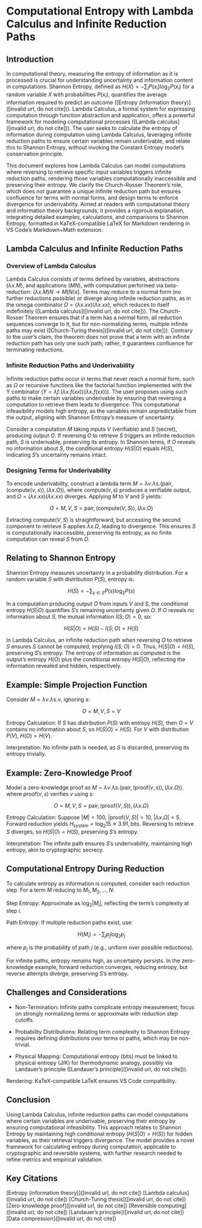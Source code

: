 # Computational Entropy with Lambda Calculus and Infinite Reduction Paths

## Introduction

In computational theory, measuring the entropy of information as it is processed is crucial for understanding uncertainty and information content in computations. Shannon Entropy, defined as $H(X) = -\sum_i P(x_i) \log_2 P(x_i)$ for a random variable $X$ with probabilities $P(x_i)$, quantifies the average information required to predict an outcome ([Entropy (information theory)]([invalid url, do not cite])). Lambda Calculus, a formal system for expressing computation through function abstraction and application, offers a powerful framework for modeling computational processes ([Lambda calculus]([invalid url, do not cite])). The user seeks to calculate the entropy of information during computation using Lambda Calculus, leveraging infinite reduction paths to ensure certain variables remain underivable, and relate this to Shannon Entropy, without invoking the Constant Entropy model’s conservation principle.

This document explores how Lambda Calculus can model computations where reversing to retrieve specific input variables triggers infinite reduction paths, rendering those variables computationally inaccessible and preserving their entropy. We clarify the Church-Rosser Theorem’s role, which does not guarantee a unique infinite reduction path but ensures confluence for terms with normal forms, and design terms to enforce divergence for underivability. Aimed at readers with computational theory and information theory backgrounds, it provides a rigorous explanation, integrating detailed examples, calculations, and comparisons to Shannon Entropy, formatted in KaTeX-compatible LaTeX for Markdown rendering in VS Code’s Markdown+Math extension.

## Lambda Calculus and Infinite Reduction Paths

### Overview of Lambda Calculus

Lambda Calculus consists of terms defined by variables, abstractions ($\lambda x.M$), and applications ($M N$), with computation performed via beta-reduction: $(\lambda x.M)N \to M[N/x]$. Terms may reduce to a normal form (no further reductions possible) or diverge along infinite reduction paths, as in the omega combinator $\Omega = (\lambda x.x x)(\lambda x.x x)$, which reduces to itself indefinitely ([Lambda calculus]([invalid url, do not cite])). The Church-Rosser Theorem ensures that if a term has a normal form, all reduction sequences converge to it, but for non-normalizing terms, multiple infinite paths may exist ([Church-Turing thesis]([invalid url, do not cite])). Contrary to the user’s claim, the theorem does not prove that a term with an infinite reduction path has only one such path; rather, it guarantees confluence for terminating reductions.

### Infinite Reduction Paths and Underivability

Infinite reduction paths occur in terms that never reach a normal form, such as $\Omega$ or recursive functions like the factorial function implemented with the Y combinator ($Y = \lambda f.(\lambda x.f (x x)) (\lambda x.f (x x))$). The user proposes using such paths to make certain variables underivable by ensuring that reversing a computation to retrieve them leads to divergence. This computational infeasibility models high entropy, as the variables remain unpredictable from the output, aligning with Shannon Entropy’s measure of uncertainty.

Consider a computation $M$ taking inputs $V$ (verifiable) and $S$ (secret), producing output $O$. If reversing $O$ to retrieve $S$ triggers an infinite reduction path, $S$ is underivable, preserving its entropy. In Shannon terms, if $O$ reveals no information about $S$, the conditional entropy $H(S|O)$ equals $H(S)$, indicating $S$’s uncertainty remains intact.

### Designing Terms for Underivability

To encode underivability, construct a lambda term $M = \lambda v.\lambda s.(\text{pair} , (\text{compute}(v, s)) , (\lambda x.\Omega))$, where $\text{compute}(v, s)$ produces a verifiable output, and $\Omega = (\lambda x.x x)(\lambda x.x x)$ diverges. Applying $M$ to $V$ and $S$ yields:

$$ O = M , V , S = \text{pair} , (\text{compute}(V, S)) , (\lambda x.\Omega) $$

Extracting $\text{compute}(V, S)$ is straightforward, but accessing the second component to retrieve $S$ applies $\lambda x.\Omega$, leading to divergence. This ensures $S$ is computationally inaccessible, preserving its entropy, as no finite computation can reveal $S$ from $O$.

## Relating to Shannon Entropy

Shannon Entropy measures uncertainty in a probability distribution. For a random variable $S$ with distribution $P(S)$, entropy is:

$$ H(S) = -\sum_{s \in S} P(s) \log_2 P(s) $$

In a computation producing output $O$ from inputs $V$ and $S$, the conditional entropy $H(S|O)$ quantifies $S$’s remaining uncertainty given $O$. If $O$ reveals no information about $S$, the mutual information $I(S;O) = 0$, so:

$$ H(S|O) = H(S) - I(S;O) = H(S) $$

In Lambda Calculus, an infinite reduction path when reversing $O$ to retrieve $S$ ensures $S$ cannot be computed, implying $I(S;O) = 0$. Thus, $H(S|O) = H(S)$, preserving $S$’s entropy. The entropy of information as computed is the output’s entropy $H(O)$ plus the conditional entropy $H(S|O)$, reflecting the information revealed and hidden, respectively.

## Example: Simple Projection Function

Consider $M = \lambda v.\lambda s.v$, ignoring $s$:

$$ O = M , V , S = V $$

Entropy Calculation: If $S$ has distribution $P(S)$ with entropy $H(S)$, then $O = V$ contains no information about $S$, so $H(S|O) = H(S)$. For $V$ with distribution $P(V)$, $H(O) = H(V)$.

Interpretation: No infinite path is needed, as $S$ is discarded, preserving its entropy trivially.

## Example: Zero-Knowledge Proof

Model a zero-knowledge proof as $M = \lambda v.\lambda s.(\text{pair} , (\text{proof}(v, s)) , (\lambda x.\Omega))$, where $\text{proof}(v, s)$ verifies $v$ using $s$:

$$ O = M , V , S = \text{pair} , (\text{proof}(V, S)) , (\lambda x.\Omega) $$

Entropy Calculation: Suppose $|M| = 100$, $|\text{proof}(V, S)| = 10$, $|\lambda x.\Omega| = 5$. Forward reduction yields $H_{\text{system}} = \log_2 15 \approx 3.91 , \text{bits}$. Reversing to retrieve $S$ diverges, so $H(S|O) = H(S)$, preserving $S$’s entropy.

Interpretation: The infinite path ensures $S$’s underivability, maintaining high entropy, akin to cryptographic secrecy.

## Computational Entropy During Reduction

To calculate entropy as information is computed, consider each reduction step. For a term $M$ reducing to $M_1, M_2, \ldots, N$:

Step Entropy: Approximate as $\log_2 |M_i|$, reflecting the term’s complexity at step $i$.

Path Entropy: If multiple reduction paths exist, use:

$$ H(M_i) = -\sum_{j} p_j \log_2 p_j $$

where $p_j$ is the probability of path $j$ (e.g., uniform over possible reductions).

For infinite paths, entropy remains high, as uncertainty persists. In the zero-knowledge example, forward reduction converges, reducing entropy, but reverse attempts diverge, preserving $S$’s entropy.

## Challenges and Considerations

* Non-Termination: Infinite paths complicate entropy measurement; focus on strongly normalizing terms or approximate with reduction step cutoffs.

* Probability Distributions: Relating term complexity to Shannon Entropy requires defining distributions over terms or paths, which may be non-trivial.

* Physical Mapping: Computational entropy (bits) must be linked to physical entropy (J/K) for thermodynamic analogy, possibly via Landauer’s principle ([Landauer’s principle]([invalid url, do not cite])).

Rendering: KaTeX-compatible LaTeX ensures VS Code compatibility.

## Conclusion

Using Lambda Calculus, infinite reduction paths can model computations where certain variables are underivable, preserving their entropy by ensuring computational infeasibility. This approach relates to Shannon Entropy by maintaining high conditional entropy ($H(S|O) = H(S)$) for hidden variables, as their retrieval triggers divergence. The model provides a novel framework for calculating entropy during computation, applicable to cryptographic and reversible systems, with further research needed to refine metrics and empirical validation.

## Key Citations

[Entropy (information theory)]([invalid url, do not cite])
[Lambda calculus]([invalid url, do not cite])
[Church-Turing thesis]([invalid url, do not cite])
[Zero-knowledge proof]([invalid url, do not cite])
[Reversible computing]([invalid url, do not cite])
[Landauer’s principle]([invalid url, do not cite])
[Data compression]([invalid url, do not cite])
